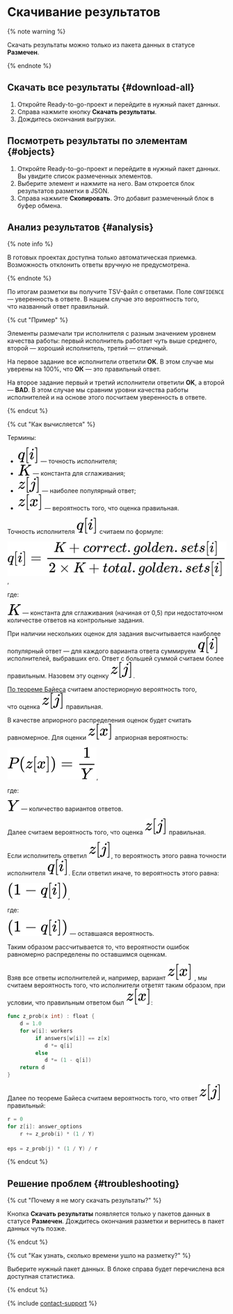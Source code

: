# Скачивание результатов

{% note warning %}

Скачать результаты можно только из пакета данных в статусе **Размечен**.

{% endnote %}

## Скачать все результаты {#download-all}

1. Откройте Ready-to-go-проект и перейдите в нужный пакет данных.
1. Справа нажмите кнопку **Скачать результаты**.
1. Дождитесь окончания выгрузки.

## Посмотреть результаты по элементам {#objects}

1. Откройте Ready-to-go-проект и перейдите в нужный пакет данных. Вы увидите список размеченных элементов.
1. Выберите элемент и нажмите на него. Вам откроется блок результатов разметки в JSON.
1. Справа нажмите **Скопировать**. Это добавит размеченный блок в буфер обмена.

## Анализ результатов {#analysis}

{% note info %}

В готовых проектах доступна только автоматическая приемка. Возможность отклонить ответы вручную не предусмотрена.

{% endnote %}

По итогам разметки вы получите TSV-файл с ответами. Поле `CONFIDENCE` — уверенность в ответе. В нашем случае это вероятность того, что названный ответ правильный.

{% cut "Пример" %}

Элементы размечали три исполнителя с разным значением уровнем качества работы: первый исполнитель работает чуть выше среднего, второй — хороший исполнитель, третий — отличный.

На первое задание все исполнители ответили **OK**. В этом случае мы уверены на 100%, что **ОК** — это правильный ответ.

На второе задание первый и третий исполнители ответили **OK**, а второй — **BAD**. В этом случае мы сравним уровни качества работы исполнителей и на основе этого посчитаем уверенность в ответе.

{% endcut %}

{% cut "Как вычисляется" %}

Термины:

- ![](../_images/qi.svg) — точность исполнителя;
- ![](../_images/k.svg) — константа для сглаживания;
- ![](../_images/zj.svg) — наиболее популярный ответ;
- ![](../_images/zx.svg) — вероятность того, что оценка правильная.

Точность исполнителя ![](../_images/qi.svg) считаем по формуле:

![](../_images/q-formula.svg),

где:

![](../_images/k.svg) — константа для сглаживания (начиная от 0,5) при недостаточном количестве ответов на контрольные задания.

При наличии нескольких оценок для задания высчитывается наиболее популярный ответ — для каждого варианта ответа суммируем ![](../_images/qi.svg) исполнителей, выбравших его. Ответ с большей суммой считаем более правильным. Назовем эту оценку ![](../_images/zj.svg).

[По теореме Байеса](https://ru.wikipedia.org/wiki/Теорема_Байеса) считаем апостериорную вероятность того, что оценка ![](../_images/zj.svg) правильная.

В качестве априорного распределения оценок будет считать равномерное. Для оценки ![](../_images/zx.svg) априорная вероятность:

![](../_images/p-formula.svg),

где:

![](../_images/Y.svg) — количество вариантов ответов.

Далее считаем вероятность того, что оценка ![](../_images/zj.svg) правильная.

Если исполнитель ответил ![](../_images/zj.svg), то вероятность этого равна точности исполнителя ![](../_images/qi.svg). Если ответил иначе, то вероятность этого равна:

![](../_images/1-q.svg),

где:

![](../_images/1-q.svg) — оставшаяся вероятность.

Таким образом рассчитывается то, что вероятности ошибок равномерно распределены по оставшимся оценкам.

Взяв все ответы исполнителей и, например, вариант ![](../_images/zx.svg) , мы считаем вероятность того, что исполнители ответят таким образом, при условии, что правильным ответом был ![](../_images/zx.svg):

```go
func z_prob(x int) : float {
    d = 1.0
    for w[i]: workers
         if answers[w[i]] == z[x]
            d *= q[i]
         else
            d *= (1 - q[i])
    return d
}
```

Далее по теореме Байеса считаем вероятность того, что ответ ![](../_images/zj.svg) правильный:

```go
r = 0
for z[i]: answer_options
    r += z_prob(i) * (1 / Y)

eps = z_prob(j) * (1 / Y) / r
```

{% endcut %}

## Решение проблем {#troubleshooting}

{% cut "Почему я не могу скачать результаты?" %}

Кнопка **Скачать результаты** появляется только у пакетов данных в статусе **Размечен**. Дождитесь окончания разметки и вернитесь в пакет данных чуть позже.

{% endcut %}

{% cut "Как узнать, сколько времени ушло на разметку?" %}

Выберите нужный пакет данных. В блоке справа будет перечислена вся доступная статистика.

{% endcut %}

{% include [contact-support](_includes/contact-support.md) %}